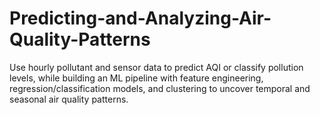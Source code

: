 # Predicting-and-Analyzing-Air-Quality-Patterns
Use hourly pollutant and sensor data to predict AQI or classify pollution levels, while building an ML pipeline with feature engineering, regression/classification models, and clustering to uncover temporal and seasonal air quality patterns.
